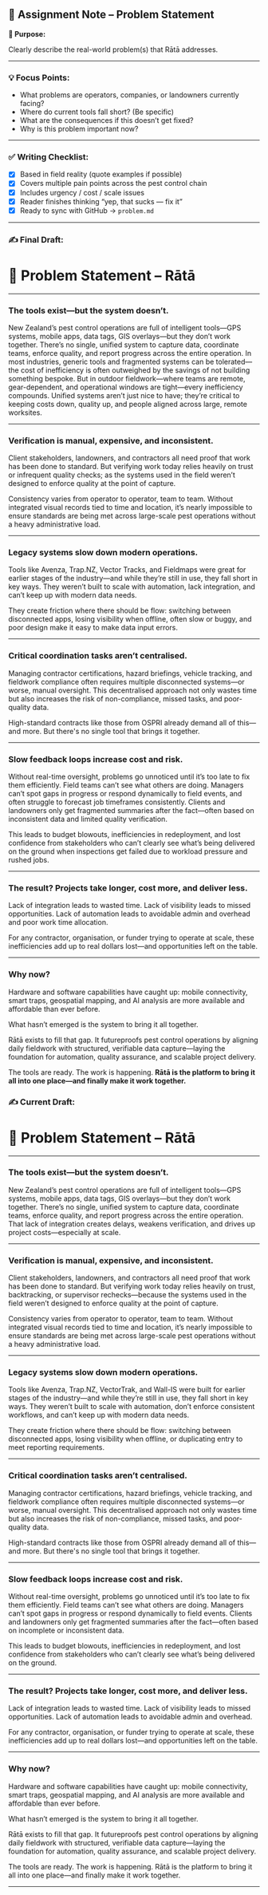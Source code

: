 ## 🔖 Assignment Note – Problem Statement

**🧭 Purpose:**

Clearly describe the real-world problem(s) that Rātā addresses.

---

### 💡 Focus Points:

- What problems are operators, companies, or landowners currently facing?
- Where do current tools fall short? (Be specific)
- What are the consequences if this doesn’t get fixed?
- Why is this problem important now?

---

### ✅ Writing Checklist:

- [x]  Based in field reality (quote examples if possible)
- [x]  Covers multiple pain points across the pest control chain
- [x]  Includes urgency / cost / scale issues
- [x]  Reader finishes thinking “yep, that sucks — fix it”
- [x]  Ready to sync with GitHub → `problem.md`

---

### ✍️ Final Draft:

# 🧩 Problem Statement – Rātā

---

### **The tools exist—but the system doesn’t.**

New Zealand’s pest control operations are full of intelligent tools—GPS systems, mobile apps, data tags, GIS overlays—but they don’t work together. There’s no single, unified system to capture data, coordinate teams, enforce quality, and report progress across the entire operation. In most industries, generic tools and fragmented systems can be tolerated—the cost of inefficiency is often outweighed by the savings of not building something bespoke. But in outdoor fieldwork—where teams are remote, gear-dependent, and operational windows are tight—every inefficiency compounds. Unified systems aren’t just nice to have; they’re critical to keeping costs down, quality up, and people aligned across large, remote worksites.

---

### **Verification is manual, expensive, and inconsistent.**

Client stakeholders, landowners, and contractors all need proof that work has been done to standard. But verifying work today relies heavily on trust or infrequent quality checks; as the systems used in the field weren’t designed to enforce quality at the point of capture.

Consistency varies from operator to operator, team to team. Without integrated visual records tied to time and location, it’s nearly impossible to ensure standards are being met across large-scale pest operations without a heavy administrative load.

---

### **Legacy systems slow down modern operations.**

Tools like Avenza, Trap.NZ, Vector Tracks, and Fieldmaps were great for earlier stages of the industry—and while they’re still in use, they fall short in key ways. They weren’t built to scale with automation, lack integration, and can’t keep up with modern data needs.

They create friction where there should be flow: switching between disconnected apps, losing visibility when offline, often slow or buggy, and poor design make it easy to make data input errors.

---

### **Critical coordination tasks aren’t centralised.**

Managing contractor certifications, hazard briefings, vehicle tracking, and fieldwork compliance often requires multiple disconnected systems—or worse, manual oversight. This decentralised approach not only wastes time but also increases the risk of non-compliance, missed tasks, and poor-quality data.

High-standard contracts like those from OSPRI already demand all of this—and more. But there's no single tool that brings it together.

---

### **Slow feedback loops increase cost and risk.**

Without real-time oversight, problems go unnoticed until it’s too late to fix them efficiently. Field teams can’t see what others are doing. Managers can’t spot gaps in progress or respond dynamically to field events, and often struggle to forecast job timeframes consistently. Clients and landowners only get fragmented summaries after the fact—often based on inconsistent data and limited quality verification.

This leads to budget blowouts, inefficiencies in redeployment, and lost confidence from stakeholders who can’t clearly see what’s being delivered on the ground when inspections get failed due to workload pressure and rushed jobs.

---

### **The result? Projects take longer, cost more, and deliver less.**

Lack of integration leads to wasted time. Lack of visibility leads to missed opportunities. Lack of automation leads to avoidable admin and overhead and poor work time allocation.

For any contractor, organisation, or funder trying to operate at scale, these inefficiencies add up to real dollars lost—and opportunities left on the table.

---

### **Why now?**

Hardware and software capabilities have caught up: mobile connectivity, smart traps, geospatial mapping, and AI analysis are more available and affordable than ever before.

What hasn’t emerged is the system to bring it all together.

Rātā exists to fill that gap. It futureproofs pest control operations by aligning daily fieldwork with structured, verifiable data capture—laying the foundation for automation, quality assurance, and scalable project delivery.

The tools are ready. The work is happening. **Rātā is the platform to bring it all into one place—and finally make it work together.**

### ✍️ Current Draft:

# 🧩 **Problem Statement – Rātā**

---

### **The tools exist—but the system doesn’t.**

New Zealand’s pest control operations are full of intelligent tools—GPS systems, mobile apps, data tags, GIS overlays—but they don’t work together. There’s no single, unified system to capture data, coordinate teams, enforce quality, and report progress across the entire operation. That lack of integration creates delays, weakens verification, and drives up project costs—especially at scale.

---

### **Verification is manual, expensive, and inconsistent.**

Client stakeholders, landowners, and contractors all need proof that work has been done to standard. But verifying work today relies heavily on trust, backtracking, or supervisor rechecks—because the systems used in the field weren’t designed to enforce quality at the point of capture.

Consistency varies from operator to operator, team to team. Without integrated visual records tied to time and location, it’s nearly impossible to ensure standards are being met across large-scale pest operations without a heavy administrative load.

---

### **Legacy systems slow down modern operations.**

Tools like Avenza, Trap.NZ, VectorTrak, and Wall-IS were built for earlier stages of the industry—and while they’re still in use, they fall short in key ways. They weren’t built to scale with automation, don’t enforce consistent workflows, and can’t keep up with modern data needs.

They create friction where there should be flow: switching between disconnected apps, losing visibility when offline, or duplicating entry to meet reporting requirements.

---

### **Critical coordination tasks aren’t centralised.**

Managing contractor certifications, hazard briefings, vehicle tracking, and fieldwork compliance often requires multiple disconnected systems—or worse, manual oversight. This decentralised approach not only wastes time but also increases the risk of non-compliance, missed tasks, and poor-quality data.

High-standard contracts like those from OSPRI already demand all of this—and more. But there's no single tool that brings it together.

---

### **Slow feedback loops increase cost and risk.**

Without real-time oversight, problems go unnoticed until it’s too late to fix them efficiently. Field teams can’t see what others are doing. Managers can’t spot gaps in progress or respond dynamically to field events. Clients and landowners only get fragmented summaries after the fact—often based on incomplete or inconsistent data.

This leads to budget blowouts, inefficiencies in redeployment, and lost confidence from stakeholders who can’t clearly see what’s being delivered on the ground.

---

### **The result? Projects take longer, cost more, and deliver less.**

Lack of integration leads to wasted time. Lack of visibility leads to missed opportunities. Lack of automation leads to avoidable admin and overhead.

For any contractor, organisation, or funder trying to operate at scale, these inefficiencies add up to real dollars lost—and opportunities left on the table.

---

### **Why now?**

Hardware and software capabilities have caught up: mobile connectivity, smart traps, geospatial mapping, and AI analysis are more available and affordable than ever before.

What hasn’t emerged is the system to bring it all together.

Rātā exists to fill that gap. It futureproofs pest control operations by aligning daily fieldwork with structured, verifiable data capture—laying the foundation for automation, quality assurance, and scalable project delivery.

The tools are ready. The work is happening. Rātā is the platform to bring it all into one place—and finally make it work together.

---